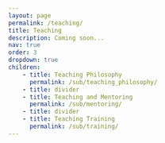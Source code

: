 ```yaml
---
layout: page
permalink: /teaching/
title: Teaching
description: Coming soon...
nav: true
order: 3
dropdown: true
children: 
    - title: Teaching Philosophy
      permalink: /sub/teaching_philosophy/
    - title: divider
    - title: Teaching and Mentoring
      permalink: /sub/mentoring/
    - title: divider
    - title: Teaching Training
      permalink: /sub/training/
---
```


<!-- For now, this page is assumed to be a static description of your courses. You can convert it to a collection similar to `_projects/` so that you can have a dedicated page for each course.

Organize your courses by years, topics, or universities, however you like! -->
